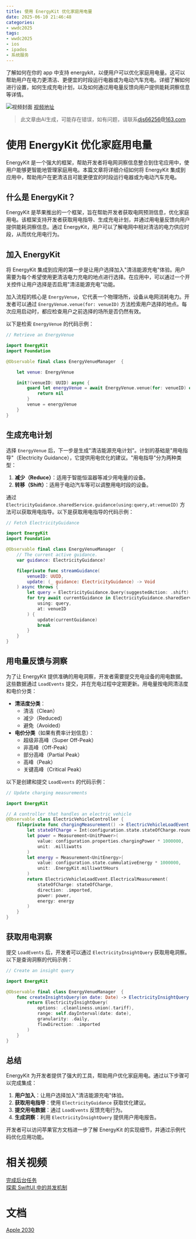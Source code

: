 ```yaml
---
title: 使用 EnergyKit 优化家庭用电量
date: 2025-06-10 21:46:48
categories:
- wwdc2025
tags:
- wwdc2025
- ios
- ipados
- 系统服务
---
```

了解如何在你的 app 中支持 energykit，以便用户可以优化家庭用电量。这可以帮助用户在电力更清洁、更便宜的时段运行电器或为电动汽车充电。详细了解如何进行设置，如何生成充电计划，以及如何通过用电量反馈向用户提供能耗洞察信息等详情。
<!--more-->

![视频封面](https://devimages-cdn.apple.com/wwdc-services/images/3055294D-836B-4513-B7B0-0BC5666246B0/9902/9902_wide_250x141_2x.jpg)
[视频地址](https://developer.apple.com/cn/videos/play/wwdc2025/257/)
> 此文章由AI生成，可能存在错误，如有问题，请联系[djs66256@163.com](djs66256@163.com)

# 使用 EnergyKit 优化家庭用电量

EnergyKit 是一个强大的框架，帮助开发者将电网洞察信息整合到住宅应用中，使用户能够更智能地管理家庭用电。本篇文章将详细介绍如何将 EnergyKit 集成到应用中，帮助用户在更清洁且可能更便宜的时段运行电器或为电动汽车充电。

## 什么是 EnergyKit？

EnergyKit 是苹果推出的一个框架，旨在帮助开发者获取电网预测信息，优化家庭用电。该框架支持开发者获取用电指导、生成充电计划，并通过用电量反馈向用户提供能耗洞察信息。通过 EnergyKit，用户可以了解电网中相对清洁的电力供应时段，从而优化用电行为。

## 加入 EnergyKit

将 EnergyKit 集成到应用的第一步是让用户选择加入"清洁能源充电"体验。用户需要为每个希望使用更清洁电力充电的地点进行选择。在应用中，可以通过一个开关控件让用户选择是否启用"清洁能源充电"功能。

加入流程的核心是 `EnergyVenue`，它代表一个物理场所，设备从电网消耗电力。开发者可以通过 `EnergyVenue.venue(for: venueID)` 方法检索用户选择的地点。每次应用启动时，都应检查用户之前选择的场所是否仍然有效。

以下是检索 `EnergyVenue` 的代码示例：

```swift
// Retrieve an EnergyVenue

import EnergyKit
import Foundation

@Observable final class EnergyVenueManager  {

    let venue: EnergyVenue

    init?(venueID: UUID) async {
        guard let energyVenue = await EnergyVenue.venue(for: venueID) else {
            return nil
        }
        venue = energyVenue
    }
}
```

## 生成充电计划

选择 `EnergyVenue` 后，下一步是生成"清洁能源充电计划"。计划的基础是"用电指导"（Electricity Guidance），它提供用电优化的建议。"用电指导"分为两种类型：

1. **减少（Reduce）**：适用于智能恒温器等减少用电量的设备。
2. **转移（Shift）**：适用于电动汽车等可以调整用电时段的设备。

通过 `ElectricityGuidance.sharedService.guidance(using:query,at:venueID)` 方法可以获取用电指导。以下是获取用电指导的代码示例：

```swift
// Fetch ElectricityGuidance

import EnergyKit
import Foundation

@Observable final class EnergyVenueManager  {
    // The current active guidance.
    var guidance: ElectricityGuidance?

    fileprivate func streamGuidance(
        venueID: UUID,
        update: (_ guidance: ElectricityGuidance) -> Void
    ) async throws {
        let query = ElectricityGuidance.Query(suggestedAction: .shift)
        for try await currentGuidance in ElectricityGuidance.sharedService.guidance(
            using: query,
            at: venueID
        ) {
            update(currentGuidance)
          	break
        }
    }
}
```

## 用电量反馈与洞察

为了让 EnergyKit 提供准确的用电洞察，开发者需要提交充电设备的用电数据。这些数据通过 `LoadEvents` 提交，并在充电过程中定期更新。用电量按电网清洁度和电价分类：

- **清洁度分类**：
  - 清洁（Clean）
  - 减少（Reduced）
  - 避免（Avoided）
- **电价分类**（如果有费率计划信息）：
  - 超级非高峰（Super Off-Peak）
  - 非高峰（Off-Peak）
  - 部分高峰（Partial Peak）
  - 高峰（Peak）
  - 关键高峰（Critical Peak）

以下是创建和提交 `LoadEvents` 的代码示例：

```swift
// Update charging measurements

import EnergyKit

// A controller that handles an electric vehicle
@Observable class ElectricVehicleController {
    fileprivate func chargingMeasurement() -> ElectricVehicleLoadEvent.ElectricalMeasurement {
        let stateOfCharge = Int(configuration.state.stateOfCharge.rounded(.down))
        let power = Measurement<UnitPower>(
            value: configuration.properties.chargingPower * 1000000,
            unit: .milliwatts
        )
        let energy = Measurement<UnitEnergy>(
            value: configuration.state.cummulativeEnergy * 1000000,
            unit: .EnergyKit.milliwattHours
        )
        return ElectricVehicleLoadEvent.ElectricalMeasurement(
            stateOfCharge: stateOfCharge,
            direction: .imported,
            power: power,
            energy: energy
        )
    }
}
```

## 获取用电洞察

提交 `LoadEvents` 后，开发者可以通过 `ElectricityInsightQuery` 获取用电洞察。以下是查询洞察的代码示例：

```swift
// Create an insight query

import EnergyKit

@Observable final class EnergyVenueManager  {
    func createInsightsQuery(on date: Date) -> ElectricityInsightQuery {
        return ElectricityInsightQuery(
            options: .cleanliness.union(.tariff),
            range: self.dayInterval(date: date),
            granularity: .daily,
            flowDirection: .imported
        )
    }
}
```

## 总结

EnergyKit 为开发者提供了强大的工具，帮助用户优化家庭用电。通过以下步骤可以完成集成：

1. **用户加入**：让用户选择加入"清洁能源充电"体验。
2. **获取用电指导**：使用 `ElectricityGuidance` 获取优化建议。
3. **提交用电数据**：通过 `LoadEvents` 反馈充电行为。
4. **生成洞察**：利用 `ElectricityInsightQuery` 提供用户用电报告。

开发者可以访问苹果官方文档进一步了解 EnergyKit 的实现细节，并通过示例代码优化应用功能。

# 相关视频

[完成后台任务](https://developer.apple.com/videos/play/wwdc2025/227)  
[探索 SwiftUI 中的并发机制](https://developer.apple.com/videos/play/wwdc2025/266)  

# 文档

[Apple 2030](https://www.apple.com/environment/)
